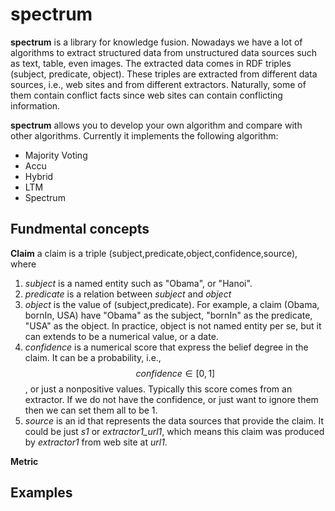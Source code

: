 # spectrum
**spectrum** is a library for knowledge fusion. Nowadays we have a lot of algorithms to extract structured
data from unstructured data sources such as text, table, even images. The extracted data
comes in RDF triples (subject, predicate, object). These triples are extracted from different
data sources, i.e., web sites and from different extractors. Naturally, some of them contain 
conflict facts since web sites can contain conflicting information.

**spectrum** allows you to develop your own algorithm and compare with other algorithms. 
Currently it implements the following algorithm:

* Majority Voting
* Accu 
* Hybrid
* LTM
* Spectrum 

## Fundmental concepts

**Claim** a claim is a triple (subject,predicate,object,confidence,source), where

   1. *subject* is a named entity such as "Obama", or "Hanoi".
   2. *predicate* is a relation between *subject* and *object*
   3. *object* is the value of (subject,predicate). For example, a claim (Obama, bornIn, USA)
   have "Obama" as the subject, "bornIn" as the predicate, "USA" as the object. In practice,
   object is not named entity per se, but it can extends to be a numerical value, or a date.
   4. *confidence* is a numerical score that express the belief degree in the claim. It can be
   a probability, i.e., $$confidence \in [0,1]$$, or just a nonpositive values. Typically
   this score comes from an extractor. If we do not have the confidence, or just want to ignore
   them then we can set them all to be 1.
   5. *source* is an id that represents the data sources that provide the claim. It could
   be just *s1* or *extractor1_url1*, which means this claim was produced by *extractor1* from
   web site at *url1*.
   
**Metric**

## Examples
   

